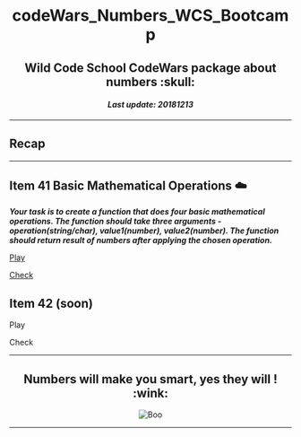 <h1 align="center">codeWars_Numbers_WCS_Bootcamp</h1>
<h2 align="center">Wild Code School CodeWars package about numbers :skull:</h2>
<h4 align="center"><i>Last update: 20181213</i></h4>

***

## Recap

***

## Item 41 Basic Mathematical Operations :cloud:

_**Your task is to create a function that does four basic mathematical operations.
The function should take three arguments - operation(string/char), value1(number), value2(number).
The function should return result of numbers after applying the chosen operation.**_

[Play](https://www.codewars.com/kata/basic-mathematical-operations)

[Check](https://github.com/codingk8/codeWars_Numbers_WCS_Bootcamp/blob/master/41_basic_mathematical_operations.js)

## Item 42 (soon)

Play

Check


***

<h2 align="center">Numbers will make you smart, yes they will ! :wink:</h2>
<p align="center"><img src="https://media.giphy.com/media/l0Ex9pftnvPgw0nPa/giphy.gif" alt="Boo"/></p>
  
***
